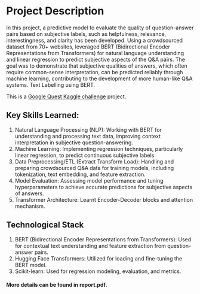 # Project Description

In this project, a predictive model to evaluate the quality of question-answer pairs based on subjective labels, such as helpfulness, relevance, interestingness, and clarity has been developed. Using a crowdsourced dataset from 70+ websites, leveraged BERT (Bidirectional Encoder Representations from Transformers) for natural language understanding and linear regression to predict subjective aspects of the Q&A pairs. The goal was to demonstrate that subjective qualities of answers, which often require common-sense interpretation, can be predicted reliably through machine learning, contributing to the development of more human-like Q&A systems.
Text Labelling using BERT. 

This is a [Google Quest Kaggle challenge](https://www.kaggle.com/competitions/google-quest-challenge) project.



## Key Skills Learned:
1. Natural Language Processing (NLP): Working with BERT for understanding and processing text data, improving context interpretation in subjective question-answering.
2. Machine Learning: Implementing regression techniques, particularly linear regression, to predict continuous subjective labels.
3. Data Preprocessing/ETL (Extract Transform Load): Handling and preparing crowdsourced Q&A data for training models, including tokenization, text embedding, and feature extraction.
4. Model Evaluation: Assessing model performance and tuning hyperparameters to achieve accurate predictions for subjective aspects of answers.
5. Transformer Architecture: Learnt Encoder-Decoder blocks and attention mechanism.

## Technological Stack
1. BERT (Bidirectional Encoder Representations from Transformers): Used for contextual text understanding and feature extraction from question-answer pairs.
2. Hugging Face Transformers: Utilized for loading and fine-tuning the BERT model.
3. Scikit-learn: Used for regression modeling, evaluation, and metrics.

#### More details can be found in report.pdf.





